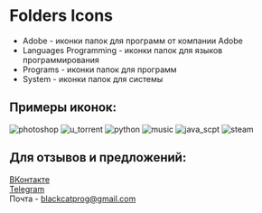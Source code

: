 # Folders Icons

- Adobe - иконки папок для программ от компании Adobe
- Languages Programming - иконки папок для языков программирования
- Programs - иконки папок для программ
- System - иконки папок для системы

## Примеры иконок:

![photoshop](Adobe/photoshop.ico) ![u_torrent](Programs/u_torrent.ico) ![python](Languages%20Programming/python.ico)
![music](System/music.ico) ![java_scpt](Languages%20Programming/java_script.ico) ![steam](Programs/steam.ico)

## Для отзывов и предложений:
[ВКонтакте](https://vk.com/blackcat_prog)  
[Telegram](https://t.me/nkttmfe)  
Почта - blackcatprog@gmail.com
